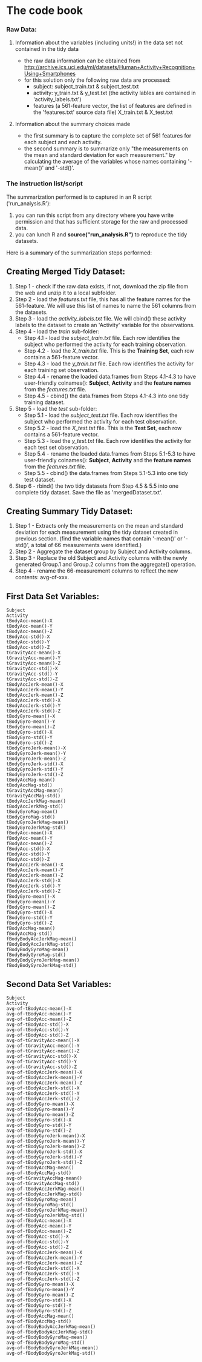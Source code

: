 The code book
==================

### Raw Data:

1. Information about the variables (including units!) in the data set not contained in the tidy data
	* the raw data information can be obtained from http://archive.ics.uci.edu/ml/datasets/Human+Activity+Recognition+Using+Smartphones
	* for this solution only the following raw data are processed:
		* subject: subject_train.txt & subject_test.txt
		* activity: y_train.txt & y_test.txt
		(the activity lables are contained in 'activity_labels.txt')
		* features (a 561-feature vector, the list of features are defined in the 'features.txt' source data file) X_train.txt & X_test.txt

1. Information about the summary choices made
	* the first summary is to capture the complete set of 561 features for each subject and each activity.
	* the second summary is to summarize only "the measurements on the mean and standard deviation for each measurement." by calculating the average of the variables whose names containing '-mean()' and '-std()'.

### The instruction list/script

The summarization performed is to captured in an R script ('run_analysis.R'):
1. you can run this script from any directory where you have write permission and that has sufficient storage for the raw and processed data.
1. you can lunch R and **source("run_analysis.R")** to reproduce the tidy datasets.


Here is a summary of the summarization steps performed:

## Creating Merged Tidy Dataset:
1. Step 1 - check if the raw data exists, if not, download the zip file from the web and unzip it to a local subfolder.
1. Step 2 - load the *features.txt* file, this has all the feature names for the 561-feature. We will use this list of names to name the 561 columns from the datasets.
1. Step 3 - load the *activity_labels.txt* file. We will cbind() these activity labels to the dataset to create an 'Activity' variable for the observations.
1. Step 4 - load the *train* sub-folder:
 	* Step 4.1 - load the *subject_train.txt* file. Each row identifies the subject who performed the activity for each training observation.
	* Step 4.2 - load the *X_train.txt* file. This is the **Training Set**, each row contains a 561-feature vector.
	* Step 4.3 - load the *y_train.txt* file. Each row identifies the activity for each training set observation.
	* Step 4.4 - rename the loaded data.frames from Steps 4.1-4.3 to have user-friendly colnames(): **Subject**, **Activity** and the **feature names** from the *features.txt* file.
	* Step 4.5 - cbind() the data.frames from Steps 4.1-4.3 into one tidy training dataset.
1. Step 5 - load the *test* sub-folder:
	 * Step 5.1 - load the *subject_test.txt* file. Each row identifies the subject who performed the activity for each test observation.
	* Step 5.2 - load the *X_test.txt* file. This is the **Test Set**, each row contains a 561-feature vector.
	* Step 5.3 - load the *y_test.txt* file. Each row identifies the activity for each test set observation.
	* Step 5.4 - rename the loaded data.frames from Steps 5.1-5.3 to have user-friendly colnames(): **Subject**, **Activity** and the **feature names** from the *features.txt* file.
	* Step 5.5 - cbind() the data.frames from Steps 5.1-5.3 into one tidy test dataset.
1. Step 6 - rbind() the two tidy datasets from Step 4.5 & 5.5 into one complete tidy dataset. Save the file as 'mergedDataset.txt'.

## Creating Summary Tidy Dataset:
1. Step 1 - Extracts only the measurements on the mean and standard deviation for each measurement using the tidy dataset created in previous section. (find the variable names that contain '-mean()' or '-std()', a total of 66 measurements were identified.)
1. Step 2 - Aggregate the dataset group by Subject and Activity columns.
1. Step 3 - Replace the old Subject and Activity columns with the newly generated Group.1 and Group.2 columns from the aggregate() operation.
1. Step 4 - rename the 66-measurement columns to reflect the new contents: avg-of-xxx.

## First Data Set Variables:

	Subject
	Activity
	tBodyAcc-mean()-X
	tBodyAcc-mean()-Y
	tBodyAcc-mean()-Z
	tBodyAcc-std()-X
	tBodyAcc-std()-Y
	tBodyAcc-std()-Z
	tGravityAcc-mean()-X
	tGravityAcc-mean()-Y
	tGravityAcc-mean()-Z
	tGravityAcc-std()-X
	tGravityAcc-std()-Y
	tGravityAcc-std()-Z
	tBodyAccJerk-mean()-X
	tBodyAccJerk-mean()-Y
	tBodyAccJerk-mean()-Z
	tBodyAccJerk-std()-X
	tBodyAccJerk-std()-Y
	tBodyAccJerk-std()-Z
	tBodyGyro-mean()-X
	tBodyGyro-mean()-Y
	tBodyGyro-mean()-Z
	tBodyGyro-std()-X
	tBodyGyro-std()-Y
	tBodyGyro-std()-Z
	tBodyGyroJerk-mean()-X
	tBodyGyroJerk-mean()-Y
	tBodyGyroJerk-mean()-Z
	tBodyGyroJerk-std()-X
	tBodyGyroJerk-std()-Y
	tBodyGyroJerk-std()-Z
	tBodyAccMag-mean()
	tBodyAccMag-std()
	tGravityAccMag-mean()
	tGravityAccMag-std()
	tBodyAccJerkMag-mean()
	tBodyAccJerkMag-std()
	tBodyGyroMag-mean()
	tBodyGyroMag-std()
	tBodyGyroJerkMag-mean()
	tBodyGyroJerkMag-std()
	fBodyAcc-mean()-X
	fBodyAcc-mean()-Y
	fBodyAcc-mean()-Z
	fBodyAcc-std()-X
	fBodyAcc-std()-Y
	fBodyAcc-std()-Z
	fBodyAccJerk-mean()-X
	fBodyAccJerk-mean()-Y
	fBodyAccJerk-mean()-Z
	fBodyAccJerk-std()-X
	fBodyAccJerk-std()-Y
	fBodyAccJerk-std()-Z
	fBodyGyro-mean()-X
	fBodyGyro-mean()-Y
	fBodyGyro-mean()-Z
	fBodyGyro-std()-X
	fBodyGyro-std()-Y
	fBodyGyro-std()-Z
	fBodyAccMag-mean()
	fBodyAccMag-std()
	fBodyBodyAccJerkMag-mean()
	fBodyBodyAccJerkMag-std()
	fBodyBodyGyroMag-mean()
	fBodyBodyGyroMag-std()
	fBodyBodyGyroJerkMag-mean()
	fBodyBodyGyroJerkMag-std()

## Second Data Set Variables:

	Subject
	Activity
	avg-of-tBodyAcc-mean()-X
	avg-of-tBodyAcc-mean()-Y
	avg-of-tBodyAcc-mean()-Z
	avg-of-tBodyAcc-std()-X
	avg-of-tBodyAcc-std()-Y
	avg-of-tBodyAcc-std()-Z
	avg-of-tGravityAcc-mean()-X
	avg-of-tGravityAcc-mean()-Y
	avg-of-tGravityAcc-mean()-Z
	avg-of-tGravityAcc-std()-X
	avg-of-tGravityAcc-std()-Y
	avg-of-tGravityAcc-std()-Z
	avg-of-tBodyAccJerk-mean()-X
	avg-of-tBodyAccJerk-mean()-Y
	avg-of-tBodyAccJerk-mean()-Z
	avg-of-tBodyAccJerk-std()-X
	avg-of-tBodyAccJerk-std()-Y
	avg-of-tBodyAccJerk-std()-Z
	avg-of-tBodyGyro-mean()-X
	avg-of-tBodyGyro-mean()-Y
	avg-of-tBodyGyro-mean()-Z
	avg-of-tBodyGyro-std()-X
	avg-of-tBodyGyro-std()-Y
	avg-of-tBodyGyro-std()-Z
	avg-of-tBodyGyroJerk-mean()-X
	avg-of-tBodyGyroJerk-mean()-Y
	avg-of-tBodyGyroJerk-mean()-Z
	avg-of-tBodyGyroJerk-std()-X
	avg-of-tBodyGyroJerk-std()-Y
	avg-of-tBodyGyroJerk-std()-Z
	avg-of-tBodyAccMag-mean()
	avg-of-tBodyAccMag-std()
	avg-of-tGravityAccMag-mean()
	avg-of-tGravityAccMag-std()
	avg-of-tBodyAccJerkMag-mean()
	avg-of-tBodyAccJerkMag-std()
	avg-of-tBodyGyroMag-mean()
	avg-of-tBodyGyroMag-std()
	avg-of-tBodyGyroJerkMag-mean()
	avg-of-tBodyGyroJerkMag-std()
	avg-of-fBodyAcc-mean()-X
	avg-of-fBodyAcc-mean()-Y
	avg-of-fBodyAcc-mean()-Z
	avg-of-fBodyAcc-std()-X
	avg-of-fBodyAcc-std()-Y
	avg-of-fBodyAcc-std()-Z
	avg-of-fBodyAccJerk-mean()-X
	avg-of-fBodyAccJerk-mean()-Y
	avg-of-fBodyAccJerk-mean()-Z
	avg-of-fBodyAccJerk-std()-X
	avg-of-fBodyAccJerk-std()-Y
	avg-of-fBodyAccJerk-std()-Z
	avg-of-fBodyGyro-mean()-X
	avg-of-fBodyGyro-mean()-Y
	avg-of-fBodyGyro-mean()-Z
	avg-of-fBodyGyro-std()-X
	avg-of-fBodyGyro-std()-Y
	avg-of-fBodyGyro-std()-Z
	avg-of-fBodyAccMag-mean()
	avg-of-fBodyAccMag-std()
	avg-of-fBodyBodyAccJerkMag-mean()
	avg-of-fBodyBodyAccJerkMag-std()
	avg-of-fBodyBodyGyroMag-mean()
	avg-of-fBodyBodyGyroMag-std()
	avg-of-fBodyBodyGyroJerkMag-mean()
	avg-of-fBodyBodyGyroJerkMag-std()
